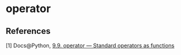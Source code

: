 # operator

## References

[1] Docs@Python, [9.9. operator — Standard operators as functions](https://docs.python.org/2/library/operator.html)

